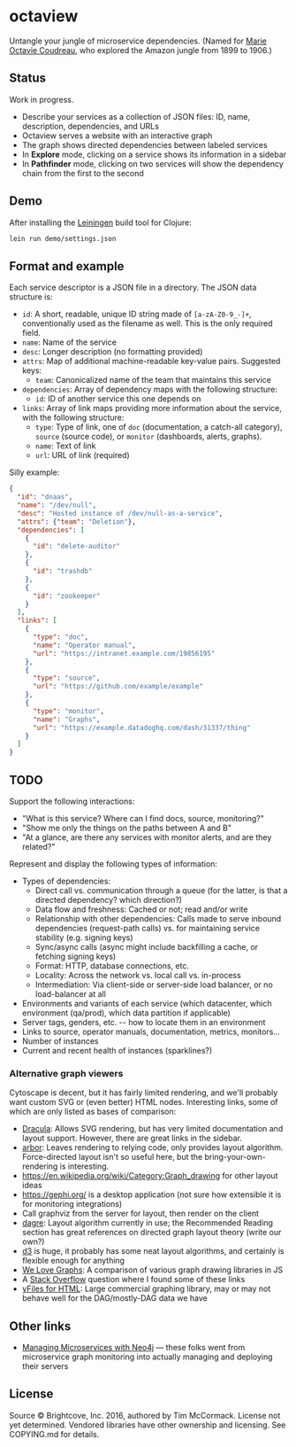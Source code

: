 # octaview

Untangle your jungle of microservice dependencies. (Named for
[Marie Octavie Coudreau][wp-marie], who explored the Amazon jungle
from 1899 to 1906.)

[wp-marie]: https://en.wikipedia.org/wiki/Octavie_Coudreau

## Status

Work in progress.

- Describe your services as a collection of JSON files: ID, name,
  description, dependencies, and URLs
- Octaview serves a website with an interactive graph
- The graph shows directed dependencies between labeled services
- In **Explore** mode, clicking on a service shows its information in a
  sidebar
- In **Pathfinder** mode, clicking on two services will show the
  dependency chain from the first to the second

## Demo

After installing the [Leiningen][lein] build tool for Clojure:

[lein]: https://leiningen.org/

```bash
lein run demo/settings.json
```

## Format and example

Each service descriptor is a JSON file in a directory. The JSON data
structure is:

- `id`: A short, readable, unique ID string made of `[a-zA-Z0-9_-]+`,
  conventionally used as the filename as well. This is the only
  required field.
- `name`: Name of the service
- `desc`: Longer description (no formatting provided)
- `attrs`: Map of additional machine-readable key-value
  pairs. Suggested keys:
    - `team`: Canonicalized name of the team that maintains this service
- `dependencies`: Array of dependency maps with the following structure:
    - `id`: ID of another service this one depends on
- `links`: Array of link maps providing more information about the
  service, with the following structure:
    - `type`: Type of link, one of `doc` (documentation, a catch-all
      category), `source` (source code), or `monitor` (dashboards,
      alerts, graphs).
    - `name`: Text of link
    - `url`: URL of link (required)

Silly example:

```json
{
  "id": "dnaas",
  "name": "/dev/null",
  "desc": "Hosted instance of /dev/null-as-a-service",
  "attrs": {"team": "Deletion"},
  "dependencies": [
    {
      "id": "delete-auditor"
    },
    {
      "id": "trashdb"
    },
    {
      "id": "zookeeper"
    }
  ],
  "links": [
    {
      "type": "doc",
      "name": "Operator manual",
      "url": "https://intranet.example.com/19856195"
    },
    {
      "type": "source",
      "url": "https://github.com/example/example"
    },
    {
      "type": "monitor",
      "name": "Graphs",
      "url": "https://example.datadoghq.com/dash/31337/thing"
    }
  ]
}
```

## TODO

Support the following interactions:

- "What is this service? Where can I find docs, source, monitoring?"
- "Show me only the things on the paths between A and B"
- "At a glance, are there any services with monitor alerts, and are
  they related?"

Represent and display the following types of information:

- Types of dependencies:
    - Direct call vs. communication through a queue (for the latter,
      is that a directed dependency? which direction?)
    - Data flow and freshness: Cached or not; read and/or write
    - Relationship with other dependencies: Calls made to serve
      inbound dependencies (request-path calls) vs. for maintaining
      service stability (e.g. signing keys)
    - Sync/async calls (async might include backfilling a cache, or
      fetching signing keys)
    - Format: HTTP, database connections, etc.
    - Locality: Across the network vs. local call vs. in-process
    - Intermediation: Via client-side or server-side load balancer, or
      no load-balancer at all
- Environments and variants of each service (which datacenter, which
  environment (qa/prod), which data partition if applicable)
- Server tags, genders, etc. -- how to locate them in an environment
- Links to source, operator manuals, documentation, metrics, monitors...
- Number of instances
- Current and recent health of instances (sparklines?)

### Alternative graph viewers

Cytoscape is decent, but it has fairly limited rendering, and we'll
probably want custom SVG or (even better) HTML nodes. Interesting
links, some of which are only listed as bases of comparison:

- [Dracula](https://www.graphdracula.net/): Allows SVG rendering, but
  has very limited documentation and layout support. However, there
  are great links in the sidebar.
- [arbor](https://github.com/samizdatco/arbor): Leaves rendering to
  relying code, only provides layout algorithm. Force-directed layout
  isn't so useful here, but the bring-your-own-rendering is
  interesting.
- <https://en.wikipedia.org/wiki/Category:Graph_drawing> for other
  layout ideas
- https://gephi.org/ is a desktop application (not sure how extensible
  it is for monitoring integrations)
- Call graphviz from the server for layout, then render on the client
- [dagre](https://github.com/cpettitt/dagre/wiki): Layout algorithm
  currently in use; the Recommended Reading section has great
  references on directed graph layout theory (write our own?)
- [d3](https://github.com/d3/d3) is huge, it probably has some neat
  layout algorithms, and certainly is flexible enough for anything
- [We Love Graphs](https://anvaka.github.io/graph-drawing-libraries/):
  A comparison of various graph drawing libraries in JS
- A [Stack Overflow](https://stackoverflow.com/questions/7034/graph-visualization-library-in-javascript)
  question where I found some of these links
- [yFiles for HTML](https://www.yworks.com/products/yfiles-for-html):
  Large commercial graphing library, may or may not behave well for
  the DAG/mostly-DAG data we have

## Other links

- [Managing Microservices with Neo4j](https://neo4j.com/blog/managing-microservices-neo4j/)
  — these folks went from microservice graph monitoring into actually
  managing and deploying their servers

## License

Source © Brightcove, Inc. 2016, authored by Tim McCormack. License not yet
determined. Vendored libraries have other ownership and licensing. See
COPYING.md for details.
